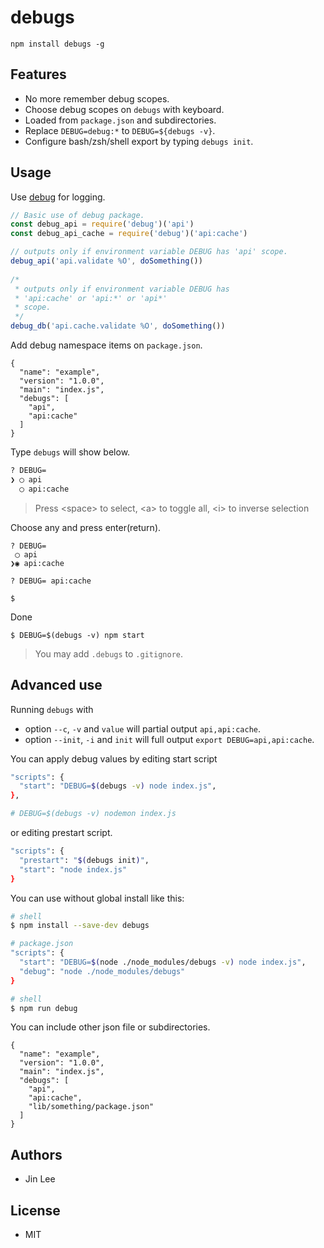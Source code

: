 # debugs

`npm install debugs -g`

## Features

- No more remember debug scopes.
- Choose debug scopes on `debugs` with keyboard.
- Loaded from `package.json` and subdirectories.
- Replace `DEBUG=debug:*` to `DEBUG=${debugs -v}`.
- Configure bash/zsh/shell export by typing `debugs init`.

## Usage

Use [debug](https://github.com/visionmedia/debug) for logging.
```js
// Basic use of debug package.
const debug_api = require('debug')('api')
const debug_api_cache = require('debug')('api:cache')

// outputs only if environment variable DEBUG has 'api' scope.
debug_api('api.validate %O', doSomething())
  
/* 
 * outputs only if environment variable DEBUG has 
 * 'api:cache' or 'api:*' or 'api*' 
 * scope. 
 */
debug_db('api.cache.validate %O', doSomething())
```


Add debug namespace items on `package.json`.

```
{
  "name": "example",
  "version": "1.0.0",
  "main": "index.js",
  "debugs": [
    "api",
    "api:cache"
  ]
}
```

Type `debugs` will show below.

```bash
? DEBUG=
❯ ◯ api
  ◯ api:cache
```

> Press &lt;space&gt; to select, &lt;a&gt; to toggle all, &lt;i&gt; to inverse selection


Choose any and press enter(return).

```
? DEBUG=
 ◯ api
❯◉ api:cache

? DEBUG= api:cache

$ 
```

Done

```
$ DEBUG=$(debugs -v) npm start
```

> You may add `.debugs` to `.gitignore`.

## Advanced use

Running `debugs` with 

- option `--c`, `-v` and `value` will partial output `api,api:cache`.
- option `--init`, `-i` and `init` will full output `export DEBUG=api,api:cache`.

You can apply debug values by editing start script

```bash
"scripts": {
  "start": "DEBUG=$(debugs -v) node index.js",
},

# DEBUG=$(debugs -v) nodemon index.js
```

or editing prestart script.

```bash
"scripts": {
  "prestart": "$(debugs init)",
  "start": "node index.js"
}
```


You can use without global install like this:

```bash
# shell
$ npm install --save-dev debugs

# package.json
"scripts": {
  "start": "DEBUG=$(node ./node_modules/debugs -v) node index.js",
  "debug": "node ./node_modules/debugs"
}

# shell
$ npm run debug
```

You can include other json file or subdirectories.

```
{
  "name": "example",
  "version": "1.0.0",
  "main": "index.js",
  "debugs": [
    "api",
    "api:cache",
    "lib/something/package.json"
  ]
}
```

## Authors

- Jin Lee

## License

- MIT